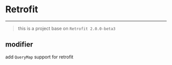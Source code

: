 # Retrofit
---
> this is a project base on `Retrofit 2.0.0-beta3`

## modifier
   add `QueryMap` support for retrofit